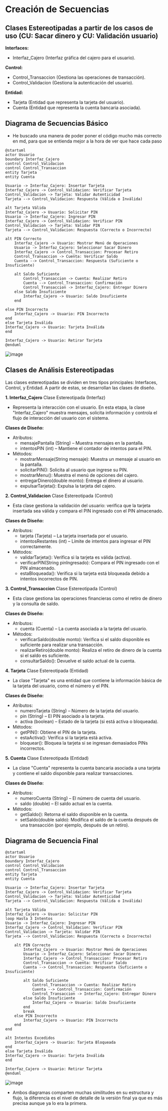 # Creación de Secuencias
## Clases Estereotipadas a partir de los casos de uso (CU: Sacar dinero y CU: Validación usuario)
**Interfaces:**

- Interfaz_Cajero (Interfaz gráfica del cajero para el usuario).

**Control:**

- Control_Transaccion (Gestiona las operaciones de transacción).
- Control_Validacion (Gestiona la autenticación del usuario).

**Entidad:**

- Tarjeta (Entidad que representa la tarjeta del usuario).
- Cuenta (Entidad que representa la cuenta bancaria asociada).

## Diagrama de Secuencias Básico
- He buscado una manera de poder poner el código mucho más correcto en md, para que se entienda mejor a la hora de ver que hace cada paso
```plantuml
@startuml
actor Usuario
boundary Interfaz_Cajero
control Control_Validacion
control Control_Transaccion
entity Tarjeta
entity Cuenta

Usuario -> Interfaz_Cajero: Insertar Tarjeta
Interfaz_Cajero -> Control_Validacion: Verificar Tarjeta
Control_Validacion -> Tarjeta: Validar Autenticidad
Tarjeta --> Control_Validacion: Respuesta (Válida o Inválida)

alt Tarjeta Válida
Interfaz_Cajero -> Usuario: Solicitar PIN
Usuario -> Interfaz_Cajero: Ingresar PIN
Interfaz_Cajero -> Control_Validacion: Verificar PIN
Control_Validacion -> Tarjeta: Validar PIN
Tarjeta --> Control_Validacion: Respuesta (Correcto o Incorrecto)

alt PIN Correcto  
    Interfaz_Cajero -> Usuario: Mostrar Menú de Operaciones  
    Usuario -> Interfaz_Cajero: Seleccionar Sacar Dinero  
    Interfaz_Cajero -> Control_Transaccion: Procesar Retiro  
    Control_Transaccion -> Cuenta: Verificar Saldo  
    Cuenta --> Control_Transaccion: Respuesta (Suficiente o Insuficiente)  
    
    alt Saldo Suficiente  
        Control_Transaccion -> Cuenta: Realizar Retiro  
        Cuenta --> Control_Transaccion: Confirmación  
        Control_Transaccion -> Interfaz_Cajero: Entregar Dinero  
    else Saldo Insuficiente  
        Interfaz_Cajero -> Usuario: Saldo Insuficiente  
    end  

else PIN Incorrecto  
    Interfaz_Cajero -> Usuario: PIN Incorrecto  
end  
else Tarjeta Inválida
Interfaz_Cajero -> Usuario: Tarjeta Inválida
end

Interfaz_Cajero -> Usuario: Retirar Tarjeta
@enduml
```

![image](https://github.com/user-attachments/assets/67b1ef72-1468-424d-a2bc-f92aea133daa)
## Clases de Análisis Estereotipadas
Las clases estereotipadas se dividen en tres tipos principales: Interfaces, Control, y Entidad. A partir de estas, se desarrollan las clases de diseño.

**1. Interfaz_Cajero**
Clase Estereotipada (Interfaz)
- Representa la interacción con el usuario. En esta etapa, la clase "Interfaz_Cajero" muestra mensajes, solicita información y controla el flujo de interacción del usuario con el sistema.

**Clases de Diseño:**
- Atributos:
    - mensajePantalla (String) – Muestra mensajes en la pantalla.
    - intentosPIN (int) – Mantiene el contador de intentos para el PIN.
- Métodos:
    - mostrarMensaje(String mensaje): Muestra un mensaje al usuario en la pantalla.
    - solicitarPIN(): Solicita al usuario que ingrese su PIN.
    - mostrarMenu(): Muestra el menú de opciones del cajero.
    - entregarDinero(double monto): Entrega el dinero al usuario.
    - expulsarTarjeta(): Expulsa la tarjeta del cajero.

**2. Control_Validacion**
Clase Estereotipada (Control)
- Esta clase gestiona la validación del usuario: verifica que la tarjeta insertada sea válida y compara el PIN ingresado con el PIN almacenado.

**Clases de Diseño:**
- Atributos:
    - tarjeta (Tarjeta) – La tarjeta insertada por el usuario.
    - intentosRestantes (int) – Límite de intentos para ingresar el PIN correctamente.
- Métodos:
    - validarTarjeta(): Verifica si la tarjeta es válida (activa).
    - verificarPIN(String pinIngresado): Compara el PIN ingresado con el PIN almacenado.
    - estaBloqueada(): Verifica si la tarjeta está bloqueada debido a intentos incorrectos de PIN.

**3. Control_Transaccion**
Clase Estereotipada (Control)
- Esta clase gestiona las operaciones financieras como el retiro de dinero y la consulta de saldo.

**Clases de Diseño:**

- Atributos:
    - cuenta (Cuenta) – La cuenta asociada a la tarjeta del usuario.
- Métodos:
    - verificarSaldo(double monto): Verifica si el saldo disponible es suficiente para realizar una transacción.
    - realizarRetiro(double monto): Realiza el retiro de dinero de la cuenta si el saldo es suficiente.
    - consultarSaldo(): Devuelve el saldo actual de la cuenta.

**4. Tarjeta**
Clase Estereotipada (Entidad)
- La clase "Tarjeta" es una entidad que contiene la información básica de la tarjeta del usuario, como el número y el PIN.

**Clases de Diseño:**

- Atributos:
    - numeroTarjeta (String) – Número de la tarjeta del usuario.
    - pin (String) – El PIN asociado a la tarjeta.
    - activa (boolean) – Estado de la tarjeta (si está activa o bloqueada).
- Métodos:
    - getPIN(): Obtiene el PIN de la tarjeta.
    - estaActiva(): Verifica si la tarjeta está activa.
    - bloquear(): Bloquea la tarjeta si se ingresan demasiados PINs incorrectos.

**5. Cuenta**
Clase Estereotipada (Entidad)
- La clase "Cuenta" representa la cuenta bancaria asociada a una tarjeta y contiene el saldo disponible para realizar transacciones.

**Clases de Diseño:**

- Atributos:
    - numeroCuenta (String) – El número de cuenta del usuario.
    - saldo (double) – El saldo actual en la cuenta.
- Métodos:
    - getSaldo(): Retorna el saldo disponible en la cuenta.
    - setSaldo(double saldo): Modifica el saldo de la cuenta después de una transacción (por ejemplo, después de un retiro).

## Diagrama de Secuencia Final
```plantuml
@startuml
actor Usuario
boundary Interfaz_Cajero
control Control_Validacion
control Control_Transaccion
entity Tarjeta
entity Cuenta

Usuario -> Interfaz_Cajero: Insertar Tarjeta
Interfaz_Cajero -> Control_Validacion: Verificar Tarjeta
Control_Validacion -> Tarjeta: Validar Autenticidad
Tarjeta --> Control_Validacion: Respuesta (Válida o Inválida)

alt Tarjeta Válida
Interfaz_Cajero -> Usuario: Solicitar PIN
loop Hasta 3 Intentos
Usuario -> Interfaz_Cajero: Ingresar PIN
Interfaz_Cajero -> Control_Validacion: Verificar PIN
Control_Validacion -> Tarjeta: Validar PIN
Tarjeta --> Control_Validacion: Respuesta (Correcto o Incorrecto)

    alt PIN Correcto  
        Interfaz_Cajero -> Usuario: Mostrar Menú de Operaciones  
        Usuario -> Interfaz_Cajero: Seleccionar Sacar Dinero  
        Interfaz_Cajero -> Control_Transaccion: Procesar Retiro  
        Control_Transaccion -> Cuenta: Verificar Saldo  
        Cuenta --> Control_Transaccion: Respuesta (Suficiente o Insuficiente)  
        
        alt Saldo Suficiente  
            Control_Transaccion -> Cuenta: Realizar Retiro  
            Cuenta --> Control_Transaccion: Confirmación  
            Control_Transaccion -> Interfaz_Cajero: Entregar Dinero  
        else Saldo Insuficiente  
            Interfaz_Cajero -> Usuario: Saldo Insuficiente  
        end  
        break  
    else PIN Incorrecto  
        Interfaz_Cajero -> Usuario: PIN Incorrecto  
    end  
end  

alt Intentos Excedidos  
    Interfaz_Cajero -> Usuario: Tarjeta Bloqueada  
end  
else Tarjeta Inválida
Interfaz_Cajero -> Usuario: Tarjeta Inválida
end

Interfaz_Cajero -> Usuario: Retirar Tarjeta
@enduml
```
![image](https://github.com/user-attachments/assets/f2385401-2705-45cc-aeb4-cd48010494b8)

- Ambos diagramas comparten muchas similitudes en su estructura y flujo, la diferencia es
el nivel de detalle de la versión final ya que es más precisa aunque ya lo era la primera.
